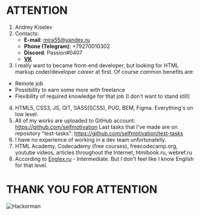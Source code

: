 # ATTENTION
1. Andrey Kiselev
2. Contacts:
    - **E-mail**: mira55@yandex.ru
    - **Phone (Telegram)**: +79270010302
    - **Discord**: Passion#0407
    - **[VK](https://vk.com/id140932007)**
3. I really want to became front-end developer, but looking for HTML markup coder/developer _career_ at first. Of course common benefits are:
  * Remote job
  * Possibility to earn some more with freelance
  * Flexibility of required knowledge for that job (I don't want to stand still)
4. HTML5, CSS3, JS, GIT, SASS(SCSS), PUG, BEM, Figma. Everything's on low level.
5. All of my works are uploaded to GitHub account: https://github.com/selfmotivation
Last tasks that I've made are on repository "test-tasks": https://github.com/selfmotivation/test-tasks
6. I have no experience of working in a dev team unfortunatelly. 
7. HTML Academy, Codecademy (free courses), freecodecamp.org, youtube videos, articles throughout the Internet, htmlbook.ru, webref.ru
8. According to [Englex.ru](https://englex.ru/your-level/placement/?answer_id=3018256) - Intermediate. But I don't feel like I know English for that level.

# THANK YOU FOR ATTENTION
![Hackerman](https://r1.mt.ru/r18/photo92D8/20768566767-0/jpg/bp.webp)
